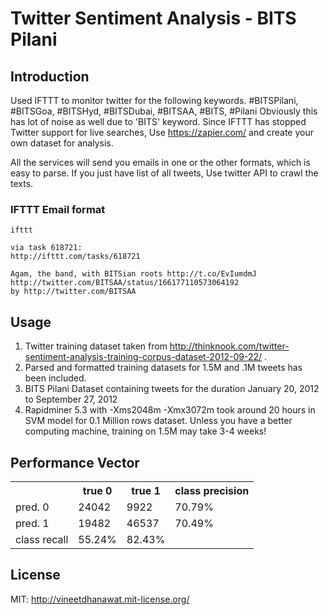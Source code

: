 # Twitter Sentiment Analysis - BITS Pilani

## Introduction
Used IFTTT to monitor twitter for the following keywords. #BITSPilani, #BITSGoa, #BITSHyd, #BITSDubai, #BITSAA, #BITS, #Pilani
Obviously this has lot of noise as well due to 'BITS' keyword.
Since IFTTT has stopped Twitter support for live searches, Use https://zapier.com/ and create your own dataset for analysis.

All the services will send you emails in one or the other formats, which is easy to parse. If you just have list of all tweets, Use twitter API to crawl the texts.
	
### IFTTT Email format

	ifttt

	via task 618721:
	http://ifttt.com/tasks/618721

	Agam, the band, with BITSian roots http://t.co/EvIumdmJ http://twitter.com/BITSAA/status/166177110573064192
	by http://twitter.com/BITSAA

## Usage
1. Twitter training dataset taken from http://thinknook.com/twitter-sentiment-analysis-training-corpus-dataset-2012-09-22/ .
2. Parsed and formatted training datasets for 1.5M and .1M tweets has been included.
3. BITS Pilani Dataset containing tweets for the duration January 20, 2012 to September 27, 2012
4. Rapidminer 5.3 with -Xms2048m -Xmx3072m took around 20 hours in SVM model for 0.1 Million rows dataset. Unless you have a better computing machine, training on 1.5M may take 3-4 weeks!

## Performance Vector
<table>
  <tr>
    <th></th><th>true 0</th><th>true 1</th><th>class precision</th>
  </tr>
  <tr>
    <td>pred. 0</td><td>24042</td><td>9922</td><td>70.79%</td>
  </tr>
  <tr>
    <td>pred. 1</td><td>19482</td><td>46537</td><td>70.49%</td>
  </tr>
  <tr>
    <td>class recall</td><td>55.24%</td><td>82.43%</td><td></td>
  </tr>
</table>

## License

MIT: http://vineetdhanawat.mit-license.org/
